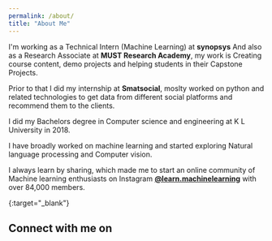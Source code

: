 ```yaml
---
permalink: /about/
title: "About Me"
---
```


<!---Hi I’m Bhavesh, I studied electronics engineering but I’ve been interested in machine learning. I made this website to post some of the videos that I’ve created and to serve as a portfolio of sorts. Besides that I enjoy photography, cricket.
-->

<!---I am a Data Scientist based out of Mumbai, India. Currently working at Cuddle.ai where I focus on building time series anomaly detection algorithms. My primary interests include Computer Vision, Machine Learning, Deep Learning.
-->
I'm working as a Technical Intern (Machine Learning) at **synopsys** And also as a Research Associate at **MUST Research Academy**, my work is Creating course content, demo projects and helping students in their Capstone Projects.

Prior to that I did my internship at **Smatsocial**, moslty worked on python and related technologies to get data from different social platforms and recommend them to the clients.

I did my Bachelors degree in Computer science and engineering at K L University in 2018.

I have broadly worked on machine learning and started exploring Natural language processing and Computer vision.

I always learn by sharing, which made me to start an online community of Machine learning enthusiasts on Instagram [**@learn.machinelearning**](https://instagram.com/learn.machinelearning) with over 84,000 members.

{:target="_blank"}
## Connect with me on
<a href="mailto:hello@udaykiran.dev"  class="btn btn-info" role="button"> <i class="fa fa-envelope-o fa-2x" aria-hidden="true"></i></a>
<a href="https://github.com/udaykiranreddykondreddy/"  class="btn btn-info" role="button"> <i class="fa fa-github fa-2x" aria-hidden="true"></i></a>
<a href="https://linkedin.com/in/udaykirankondredyy"  class="btn btn-info" role="button"> <i class="fa fa-linkedin fa-2x" aria-hidden="true"></i></a>
<a href="https://twitter.com/ukondreddy1" class="btn btn-info" role="button"> <i class="fa fa-twitter fa-2x" aria-hidden="true"></i></a>
<a href="https://instagram.com/udaykiran.kondreddy" class="btn btn-info" role="button"> <i class="fa fa-instagram fa-2x" aria-hidden="true"></i></a>
